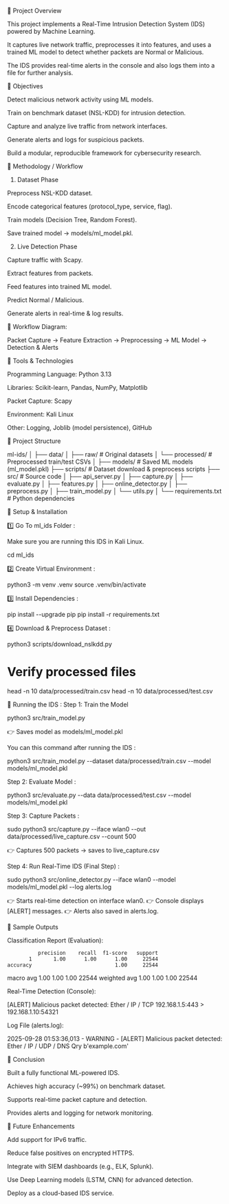 🔹 Project Overview

This project implements a Real-Time Intrusion Detection System (IDS) powered by Machine Learning.

It captures live network traffic, preprocesses it into features, and uses a trained ML model to detect whether packets are Normal or Malicious.

The IDS provides real-time alerts in the console and also logs them into a file for further analysis.

🔹 Objectives

Detect malicious network activity using ML models.

Train on benchmark dataset (NSL-KDD) for intrusion detection.

Capture and analyze live traffic from network interfaces.

Generate alerts and logs for suspicious packets.

Build a modular, reproducible framework for cybersecurity research.

🔹 Methodology / Workflow

1. Dataset Phase

Preprocess NSL-KDD dataset.

Encode categorical features (protocol_type, service, flag).

Train models (Decision Tree, Random Forest).

Save trained model → models/ml_model.pkl.

2. Live Detection Phase

Capture traffic with Scapy.

Extract features from packets.

Feed features into trained ML model.

Predict Normal / Malicious.

Generate alerts in real-time & log results.

📌 Workflow Diagram:

Packet Capture → Feature Extraction → Preprocessing → ML Model → Detection & Alerts

🔹 Tools & Technologies

Programming Language: Python 3.13

Libraries: Scikit-learn, Pandas, NumPy, Matplotlib

Packet Capture: Scapy

Environment: Kali Linux

Other: Logging, Joblib (model persistence), GitHub

🔹 Project Structure

ml-ids/
│
├── data/
│   ├── raw/           # Original datasets
│   └── processed/     # Preprocessed train/test CSVs
│
├── models/            # Saved ML models (ml_model.pkl)
├── scripts/           # Dataset download & preprocess scripts
├── src/               # Source code
│   ├── api_server.py
│   ├── capture.py
│   ├── evaluate.py
│   ├── features.py
│   ├── online_detector.py
│   ├── preprocess.py
│   ├── train_model.py
│   └── utils.py
│
└── requirements.txt   # Python dependencies

🔹 Setup & Installation

1️⃣ Go To ml_ids Folder : 

Make sure you are running this IDS in Kali Linux.

cd ml_ids

2️⃣ Create Virtual Environment : 

python3 -m venv .venv
source .venv/bin/activate

3️⃣ Install Dependencies : 

pip install --upgrade pip
pip install -r requirements.txt

4️⃣ Download & Preprocess Dataset : 

python3 scripts/download_nslkdd.py

# Verify processed files
head -n 10 data/processed/train.csv
head -n 10 data/processed/test.csv

🔹 Running the IDS : 
Step 1: Train the Model

python3 src/train_model.py

👉 Saves model as models/ml_model.pkl

You can this command after running the IDS :

python3 src/train_model.py --dataset data/processed/train.csv --model models/ml_model.pkl

Step 2: Evaluate Model : 

python3 src/evaluate.py --data data/processed/test.csv --model models/ml_model.pkl

Step 3: Capture Packets : 

sudo python3 src/capture.py --iface wlan0 --out data/processed/live_capture.csv --count 500

👉 Captures 500 packets → saves to live_capture.csv

Step 4: Run Real-Time IDS (Final Step) : 

sudo python3 src/online_detector.py --iface wlan0 --model models/ml_model.pkl --log alerts.log

👉 Starts real-time detection on interface wlan0.
👉 Console displays [ALERT] messages.
👉 Alerts also saved in alerts.log.

🔹 Sample Outputs

Classification Report (Evaluation):

              precision    recall  f1-score   support
           1       1.00      1.00      1.00     22544
    accuracy                           1.00     22544
   macro avg       1.00      1.00      1.00     22544
weighted avg       1.00      1.00      1.00     22544

Real-Time Detection (Console):

[ALERT] Malicious packet detected: Ether / IP / TCP 192.168.1.5:443 > 192.168.1.10:54321

Log File (alerts.log):

2025-09-28 01:53:36,013 - WARNING - [ALERT] Malicious packet detected: Ether / IP / UDP / DNS Qry b'example.com'

🔹 Conclusion

Built a fully functional ML-powered IDS.

Achieves high accuracy (~99%) on benchmark dataset.

Supports real-time packet capture and detection.

Provides alerts and logging for network monitoring.

🔹 Future Enhancements

Add support for IPv6 traffic.

Reduce false positives on encrypted HTTPS.

Integrate with SIEM dashboards (e.g., ELK, Splunk).

Use Deep Learning models (LSTM, CNN) for advanced detection.

Deploy as a cloud-based IDS service.


